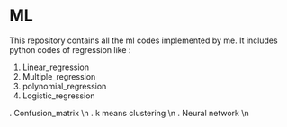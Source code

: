 # ML
This repository contains all the ml codes implemented by me.
It includes python codes of regression like :
1. Linear_regression
2. Multiple_regression
3. polynomial_regression
4. Logistic_regression

. Confusion_matrix \n
. k means clustering  \n
. Neural network \n

